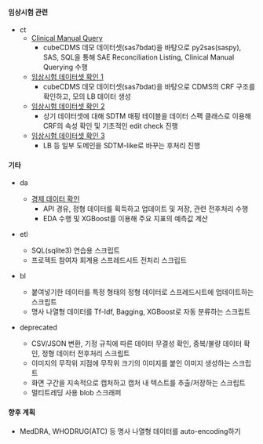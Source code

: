 #### 임상시험 관련
* ct
   * [Clinical Manual Query](https://github.com/yuninze/pub/blob/main/ct/dmc.ipynb)
        * cubeCDMS 데모 데이터셋(sas7bdat)을 바탕으로 py2sas(saspy), SAS, SQL을 통해 SAE Reconciliation Listing, Clinical Manual Querying 수행
   * [임상시험 데이터셋 확인 1](https://github.com/yuninze/pub/blob/main/ct/dm.ipynb)
        * cubeCDMS 데모 데이터셋(sas7bdat)을 바탕으로 CDMS의 CRF 구조를 확인하고, 모의 LB 데이터 생성
   * [임상시험 데이터셋 확인 2](https://github.com/yuninze/pub/blob/main/ct/dma.ipynb)
        * 상기 데이터셋에 대해 SDTM 매핑 테이블을 데이터 스펙 클래스로 이용해 CRF의 속성 확인 및 기초적인 edit check 진행
   * [임상시험 데이터셋 확인 3](https://github.com/yuninze/pub/blob/main/ct/dmb.ipynb)
        * LB 등 일부 도메인을 SDTM-like로 바꾸는 후처리 진행

#### 기타
* da
    * [경제 데이터 확인](https://github.com/yuninze/pub/blob/main/da/fin.ipynb)
        * API 경유, 정형 데이터를 획득하고 업데이트 및 저장, 관련 전후처리 수행
        * EDA 수행 및 XGBoost를 이용해 주요 지표의 예측값 계산
* etl
    * SQL(sqlite3) 연습용 스크립트
    * 프로젝트 참여자 회계용 스프레드시트 전처리 스크립트

* bl
    * 붙여넣기한 데이터를 특정 형태의 정형 데이터로 스프레드시트에 업데이트하는 스크립트
    * 명사 나열형 데이터를 Tf-Idf, Bagging, XGBoost로 자동 분류하는 스크립트

* deprecated
    * CSV/JSON 변환, 기정 규칙에 따른 데이터 무결성 확인, 중복/불량 데이터 확인, 정형 데이터 전후처리 스크립트
    * 이미지의 무작위 지점에 무작위 크기의 이미지를 붙인 이미지 생성하는 스크립트
    * 화면 구간을 지속적으로 캡처하고 캡처 내 텍스트를 추출/저장하는 스크립트
    * 멀티트레딩 사용 blob 스크래퍼

#### 향후 계획
* MedDRA, WHODRUG(ATC) 등 명사 나열형 데이터를 auto-encoding하기